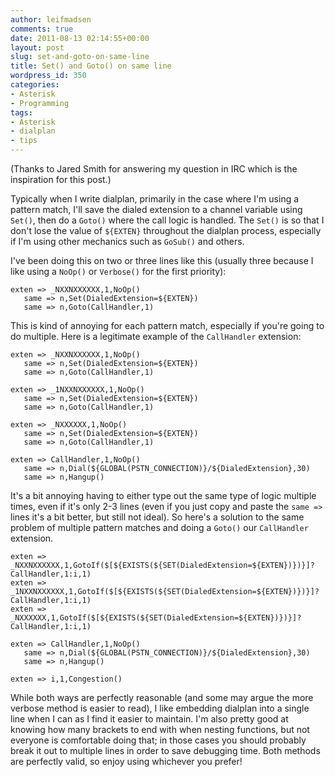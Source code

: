 ```yaml
---
author: leifmadsen
comments: true
date: 2011-08-13 02:14:55+00:00
layout: post
slug: set-and-goto-on-same-line
title: Set() and Goto() on same line
wordpress_id: 350
categories:
- Asterisk
- Programming
tags:
- Asterisk
- dialplan
- tips
---
```


(Thanks to Jared Smith for answering my question in IRC which is the inspiration for this post.)

Typically when I write dialplan, primarily in the case where I'm using a pattern match, I'll save the dialed extension to a channel variable using `Set()`, then do a `Goto()` where the call logic is handled. The `Set()` is so that I don't lose the value of `${EXTEN}` throughout the dialplan process, especially if I'm using other mechanics such as `GoSub()` and others.

I've been doing this on two or three lines like this (usually three because I like using a `NoOp()` or `Verbose()` for the first priority):

```
exten => _NXXNXXXXXX,1,NoOp()
   same => n,Set(DialedExtension=${EXTEN})
   same => n,Goto(CallHandler,1)
```

This is kind of annoying for each pattern match, especially if you're going to do multiple. Here is a legitimate example of the `CallHandler` extension:

```
exten => _NXXNXXXXXX,1,NoOp()
   same => n,Set(DialedExtension=${EXTEN})
   same => n,Goto(CallHandler,1)

exten => _1NXXNXXXXXX,1,NoOp()
   same => n,Set(DialedExtension=${EXTEN})
   same => n,Goto(CallHandler,1)

exten => _NXXXXXX,1,NoOp()
   same => n,Set(DialedExtension=${EXTEN})
   same => n,Goto(CallHandler,1)

exten => CallHandler,1,NoOp()
   same => n,Dial(${GLOBAL(PSTN_CONNECTION)}/${DialedExtension},30)
   same => n,Hangup()
```

It's a bit annoying having to either type out the same type of logic multiple times, even if it's only 2-3 lines (even if you just copy and paste the `same =>` lines it's a bit better, but still not ideal). So here's a solution to the same problem of multiple pattern matches and doing a `Goto()` our `CallHandler` extension.

```
exten => _NXXNXXXXXX,1,GotoIf($[${EXISTS(${SET(DialedExtension=${EXTEN})})}]?CallHandler,1:i,1)
exten => _1NXXNXXXXXX,1,GotoIf($[${EXISTS(${SET(DialedExtension=${EXTEN})})}]?CallHandler,1:i,1)
exten => _NXXXXXX,1,GotoIf($[${EXISTS(${SET(DialedExtension=${EXTEN})})}]?CallHandler,1:i,1)

exten => CallHandler,1,NoOp()
   same => n,Dial(${GLOBAL(PSTN_CONNECTION)}/${DialedExtension},30)
   same => n,Hangup()

exten => i,1,Congestion()
```

While both ways are perfectly reasonable (and some may argue the more verbose method is easier to read), I like embedding dialplan into a single line when I can as I find it easier to maintain. I'm also pretty good at knowing how many brackets to end with when nesting functions, but not everyone is comfortable doing that; in those cases you should probably break it out to multiple lines in order to save debugging time. Both methods are perfectly valid, so enjoy using whichever you prefer!
